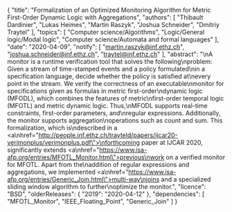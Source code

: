 {
    "title": "Formalization of an Optimized Monitoring Algorithm for Metric First-Order Dynamic Logic with Aggregations",
    "authors": [
        "Thibault Dardinier",
        "Lukas Heimes",
        "Martin Raszyk",
        "Joshua Schneider",
        "Dmitriy Traytel"
    ],
    "topics": [
        "Computer science/Algorithms",
        "Logic/General logic/Modal logic",
        "Computer science/Automata and formal languages"
    ],
    "date": "2020-04-09",
    "notify": [
        "martin.raszyk@inf.ethz.ch",
        "joshua.schneider@inf.ethz.ch",
        "traytel@inf.ethz.ch"
    ],
    "abstract": "\nA monitor is a runtime verification tool that solves the following\nproblem: Given a stream of time-stamped events and a policy formulated\nin a specification language, decide whether the policy is satisfied at\nevery point in the stream. We verify the correctness of an executable\nmonitor for specifications given as formulas in metric first-order\ndynamic logic (MFODL), which combines the features of metric\nfirst-order temporal logic (MFOTL) and metric dynamic logic. Thus,\nMFODL supports real-time constraints, first-order parameters, and\nregular expressions. Additionally, the monitor supports aggregation\noperations such as count and sum. This formalization, which is\ndescribed in a <a\nhref=\"http://people.inf.ethz.ch/trayteld/papers/ijcar20-verimonplus/verimonplus.pdf\">\nforthcoming paper at IJCAR 2020</a>, significantly extends <a\nhref=\"https://www.isa-afp.org/entries/MFOTL_Monitor.html\">previous\nwork on a verified monitor</a> for MFOTL. Apart from the\naddition of regular expressions and aggregations, we implemented <a\nhref=\"https://www.isa-afp.org/entries/Generic_Join.html\">multi-way\njoins</a> and a specialized sliding window algorithm to further\noptimize the monitor.",
    "licence": "BSD",
    "olderReleases": {
        "2019": "2020-04-12"
    },
    "dependencies": [
        "MFOTL_Monitor",
        "IEEE_Floating_Point",
        "Generic_Join"
    ]
}